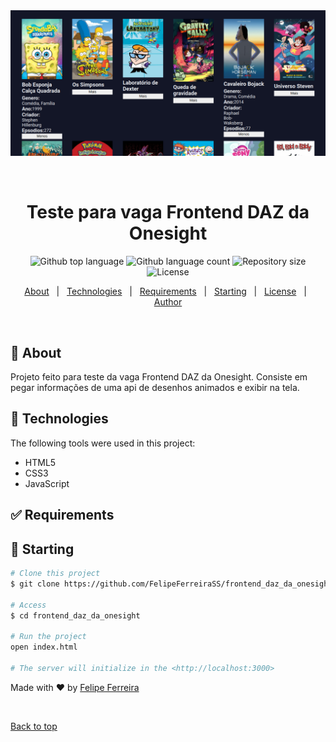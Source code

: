 <div align="center" id="top"> 
  <img src="./print.png" alt="Frontend_DAZ_da_Onesight" />

  &#xa0;

  <!-- <a href="https://frontend_daz_da_onesight.netlify.app">Demo</a> -->
</div>

<h1 align="center">Teste para vaga Frontend DAZ da Onesight</h1>

<p align="center">
  <img alt="Github top language" src="https://img.shields.io/github/languages/top/felipeferreirass/frontend_daz_da_onesight?color=56BEB8">

  <img alt="Github language count" src="https://img.shields.io/github/languages/count/felipeferreirass/frontend_daz_da_onesight?color=56BEB8">

  <img alt="Repository size" src="https://img.shields.io/github/repo-size/felipeferreirass/frontend_daz_da_onesight?color=56BEB8">

  <img alt="License" src="https://img.shields.io/github/license/felipeferreirass/frontend_daz_da_onesight?color=56BEB8">

  <!-- <img alt="Github issues" src="https://img.shields.io/github/issues/{{YOUR_GITHUB_USERNAME}}/frontend_daz_da_onesight?color=56BEB8" /> -->

  <!-- <img alt="Github forks" src="https://img.shields.io/github/forks/{{YOUR_GITHUB_USERNAME}}/frontend_daz_da_onesight?color=56BEB8" /> -->

  <!-- <img alt="Github stars" src="https://img.shields.io/github/stars/{{YOUR_GITHUB_USERNAME}}/frontend_daz_da_onesight?color=56BEB8" /> -->
</p>

<!-- Status -->

<!-- <h4 align="center"> 
	🚧  Frontend_DAZ_da_Onesight 🚀 Under construction...  🚧
</h4> 

<hr> -->

<p align="center">
  <a href="#dart-about">About</a> &#xa0; | &#xa0; 
  <a href="#rocket-technologies">Technologies</a> &#xa0; | &#xa0;
  <a href="#white_check_mark-requirements">Requirements</a> &#xa0; | &#xa0;
  <a href="#checkered_flag-starting">Starting</a> &#xa0; | &#xa0;
  <a href="#memo-license">License</a> &#xa0; | &#xa0;
  <a href="https://github.com/{{YOUR_GITHUB_USERNAME}}" target="_blank">Author</a>
</p>

<br>

## :dart: About ##

Projeto feito para teste da vaga Frontend DAZ da Onesight. Consiste em pegar informações de uma api de desenhos animados e exibir na tela.

## :rocket: Technologies ##

The following tools were used in this project:

- HTML5
- CSS3
- JavaScript

## :white_check_mark: Requirements ##



## :checkered_flag: Starting ##

```bash
# Clone this project
$ git clone https://github.com/FelipeFerreiraSS/frontend_daz_da_onesight

# Access
$ cd frontend_daz_da_onesight

# Run the project
open index.html

# The server will initialize in the <http://localhost:3000>
```

Made with :heart: by <a href="https://github.com/felipeferreirass" target="_blank">Felipe Ferreira</a>

&#xa0;

<a href="#top">Back to top</a>
